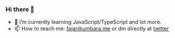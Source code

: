 ### Hi there 👋

- 🌱 I’m currently learning JavaScript/TypeScript and lot more.
- 📫 How to reach me: fajar@umbara.me or dm directly at [twitter](https://twitter.com/0fjar)
